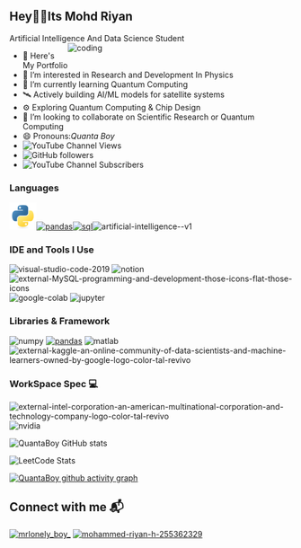 ## Hey👋🏻Its Mohd Riyan

Artificial Intelligence And Data Science Student
<img align ="right" alt = "coding" width = "400" src = https://github.com/user-attachments/assets/c5b74ff2-2c13-4c2e-8b93-3a1643cc31e8/>
- 🔭 Here's My Portfolio
- 👀 I’m interested in Research and Development In Physics
- 🌱 I’m currently learning Quantum Computing
- 🛰️ Actively building AI/ML models for satellite systems
- ⚙️ Exploring Quantum Computing & Chip Design
- 💞️ I’m looking to collaborate on Scientific Research or Quantum Computing
- 😄 Pronouns:*Quanta Boy*
- ![YouTube Channel Views](https://img.shields.io/youtube/channel/views/UCjABCJfljMTIK4RYiGzdIMA)
- ![GitHub followers](https://img.shields.io/github/followers/QuantaBoy)
- ![YouTube Channel Subscribers](https://img.shields.io/youtube/channel/subscribers/UCjABCJfljMTIK4RYiGzdIMA)




<h3 align="left">Languages</h3>
<p align="left">
  <a href="https://www.python.org" target="_blank" rel="noreferrer">
    <img src="https://raw.githubusercontent.com/devicons/devicon/master/icons/python/python-original.svg" alt="python" width="48" height="48"/></a><a href="https://www.java.com" target="_blank" rel="noreferrer"></a><a href="https://pandas.pydata.org/" target="_blank" rel="noreferrer"><img src="https://img.icons8.com/color/48/pandas.png" alt="pandas" width="48" height="48"/></a><a href="https://en.wikipedia.org/wiki/SQL" target="_blank" rel="noreferrer"><img src="https://img.icons8.com/fluency/48/sql.png" alt="sql" width="48" height="48"/></a><img width="48" height="48" src="https://img.icons8.com/fluency/48/artificial-intelligence--v1.png" alt="artificial-intelligence--v1"/>
</p>



### IDE and Tools I Use
<img width="50" height="50" src="https://img.icons8.com/color/50/visual-studio-code-2019.png" alt="visual-studio-code-2019"/>  <img width="48" height="48" src="https://img.icons8.com/doodle/48/notion.png" alt="notion"/>  <img width="48" height="48" src="https://img.icons8.com/external-those-icons-flat-those-icons/48/external-MySQL-programming-and-development-those-icons-flat-those-icons.png" alt="external-MySQL-programming-and-development-those-icons-flat-those-icons"/>  <img width="48" height="48" src="https://img.icons8.com/color/48/google-colab.png" alt="google-colab"/>  <img width="48" height="48" src="https://img.icons8.com/fluency/48/jupyter.png" alt="jupyter"/> 
### Libraries & Framework
<img width="48" height="48" src="https://img.icons8.com/color/48/numpy.png" alt="numpy"/>  <a href="https://pandas.pydata.org/" target="_blank" rel="noreferrer"><img src="https://img.icons8.com/color/48/pandas.png" alt="pandas" width="48" height="48"/></a>  <img width="48" height="48" src="https://img.icons8.com/fluency/48/matlab.png" alt="matlab"/>  <img width="48" height="48" src="https://img.icons8.com/external-tal-revivo-color-tal-revivo/48/external-kaggle-an-online-community-of-data-scientists-and-machine-learners-owned-by-google-logo-color-tal-revivo.png" alt="external-kaggle-an-online-community-of-data-scientists-and-machine-learners-owned-by-google-logo-color-tal-revivo"/>


### WorkSpace Spec 💻

<img width="48" height="48" src="https://img.icons8.com/external-tal-revivo-color-tal-revivo/48/external-intel-corporation-an-american-multinational-corporation-and-technology-company-logo-color-tal-revivo.png" alt="external-intel-corporation-an-american-multinational-corporation-and-technology-company-logo-color-tal-revivo"/>  <img width="50" height="50" src="https://img.icons8.com/color/50/nvidia.png" alt="nvidia"/>


![QuantaBoy GitHub stats](https://github-readme-stats.vercel.app/api?username=quantaboy&theme=dark&show_icons=true&&hide-issues,contribs)


![LeetCode Stats](https://leetcard.jacoblin.cool/QuantaBoy?theme=dark&font=Marcellus&ext=contest)

[![QuantaBoy github activity graph](https://github-readme-activity-graph.vercel.app/graph?username=QuantaBoy&bg_color=000000&color=ffffff&line=51f565&point=ffffff&area=true&hide_border=true)](https://github.com/ashutosh00710/github-readme-activity-graph)

## Connect with me 📬
<a href="https://instagram.com/mrlonely_boy_" target="blank"><img align="center" src="https://raw.githubusercontent.com/rahuldkjain/github-profile-readme-generator/master/src/images/icons/Social/instagram.svg" alt="mrlonely_boy_" height="50" width="50" /></a>  <a href="https://linkedin.com/in/mohammed-riyan-h-255362329" target="blank"><img align="center" src="https://raw.githubusercontent.com/rahuldkjain/github-profile-readme-generator/master/src/images/icons/Social/linked-in-alt.svg" alt="mohammed-riyan-h-255362329" height="30" width="40" /></a>
